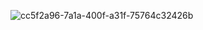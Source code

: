 ![cc5f2a96-7a1a-400f-a31f-75764c32426b](https://github.com/fsimic346/fsimic346/assets/65183804/a96519c7-0500-49e4-956c-128829091e2e)
